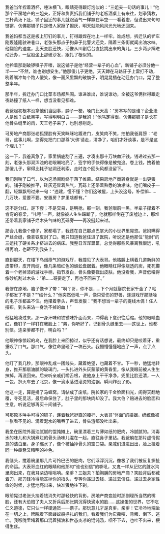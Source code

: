 我爸当年捏着酒杯，唾沫横飞，眼睛亮得跟灯泡似的：“三姐夫一句话的事儿！”他那个干房地产的三姐夫，正好和负责拆我们铺子的老板酒桌上有来往，划拳猜枚，三杯黄汤下肚，铺子回迁的事儿就跟酒气一样飘在半空——看着虚，但说出来句句铿锵，仿佛那铺子只是借人家擦了擦灰，明天就能风风光光地还回来。

我爸妈都当这是板上钉钉的事儿，钉得跟焊在地上一样牢。谁成想，拆迁队的铲车刚轰隆隆驶进巷口，老张头那点子狗鼻子比警犬还灵，隔着三条街就闻出油水味。他翻脸的速度，比天变脸还快，活像从川剧后台直接跳出来的角儿，三步两步蹿进动迁办，一屁股坐上那破沙发，跟扎了根似的。

他拎着那副破锣嗓子开嚎，说这铺子是他“经营一辈子的心血”，新铺子必须分他一半——“不然，谁也别想安生。”他那傻儿子更绝，天天蹲在马路牙子上雷打不动，咧着嘴冲每个路人傻笑，像一面风里飘的破旗子，明晃晃插在动迁办门口，晃了整整半年。

那半年，拆迁办门口比菜市场都热闹。谁进谁出，谁说谁劝，全被这爷俩拦得跟走夜路撞了纸人一样，想当没看见都难。

我爸起初根本没拿他们当回事，脖子一梗，嗓门比天高：“房本写的是谁？企业法人是谁？白纸黑字，写得明明白白——是我的！”他笃定得很，仿佛那铺子是长在他骨头缝里的肉，天王老子来了，也别想剜走。

可房地产商那张老狐狸脸有天笑眯眯地踱进门，皮笑肉不笑，拍拍我爸肩膀：“老哥，这事儿啊，您得先把门口那尊‘大佛’请走，清净了，咱们才好谈事，是不是这个理儿？”

这一下，我爸真急了。家里锅底刮了三遍，才凑出那十万块血汗钱。钱递过去那一刻，老张头那双浑浊的老眼唰地亮了，签字的手快得像是被鬼追。卷上钱，拽着他那傻儿子，窜得比耗子钻洞还利索，走时连个回头风都没留下。

我们刚喘了口气，以为这场闹剧终于落了帷幕。结果房地产商转身就是一出更狠的。铺子刚被推平，砖灰还冒着热气，瓦砾上还带着熟悉的油垢味，他们嘴皮子一翻，轻飘飘甩过来一句：“违建，懂不懂？你们这破屋，上头没这号。补偿嘛……几万块，爱要不要。安置房？梦里啥都有。”

这不是分红，是下套；不是交易，是明抢。那一刻，我爸眼前一黑，半辈子撑着不肯弯的脊梁，“咔嚓”一声，就像被人生生踩断了。他就那样倒在了废墟边上，那堆还带着我家铺子烂木头气味的瓦砾旁——再没挺起来过。

那会儿我像个傻子，家都塌了，我还在自己那点巴掌大的小世界里晃悠。爸妈瞒得严丝合缝，像拿铁皮封了口。我只知道我爸住进了医院，听说还是他那位“能耐”的三姐托了硬关系才挤进去的病床。我整日浑浑噩噩，总觉得那些风暴离我很远，吼得再响，也砸不到我头上。

直到那天，在楼下乌烟瘴气的游戏厅，我撞见了大表哥。他胳膊上横着几道新鲜的皮带印，皮开肉绽，像几条暗红色的蜈蚣盘踞着。他眼睛红得像烧透的炭，死死攥着一个老掉漆的游戏手柄，指节发白，骨头像要戳出皮肤。他没看我，声音低哑得像砂纸刮过木头：“弟……哥要走了，再也不回来了。”

我愣在原地，脑子像卡了带：“啊？哥，你不是……下个月就娶院长家千金了？帖子都发了不是？”“结什么？”他突然低吼一声，像只受伤的野兽，连游戏厅那聒噪的电子乐都盖不住。他攥着拳头，声音发狠：“我不想当一辈子的提线木偶！任人摆布，到头来沾一身洗不掉的血！”

他猛地凑过来，那一身汗味和铁锈味扑面而来，冲得我下意识往后缩。他的眼睛血红，像钉子一样钉在我脸上：“弟，你听好了，记到骨头缝里去——这世上，谁都别信。连亲爹都不行，明白吗？”

他眼神像惊起的鸟，在我脸上来回掠过，似乎还有话想说，最终却只是咬着牙，重重叹了口气。那口气，像往命里砸了一块石头。我懵懵懂懂地应了一声，点了点头。

他盯了我几秒，那眼神乱成一团线头，藏着绝望，也藏着不甘。下一秒，他猛地转身，推开那扇油腻的玻璃门，一头扎进外头灰蒙蒙的黄昏里，像从我眼前被人生生抹掉。再没回来。后来听亲戚们嚼舌根，说他身上干干净净，兜里比脸还清，一人一包，扒火车去了北京，像一滴水落进滚烫的油锅，瞬间炸没了影。

他这一走，算是捅了马蜂窝。请帖成了废纸。院长家的千金脸面扫光，闹得天翻地覆，寻死觅活，最后命保住了，肚子里的那块肉却没了。我大伯？赔进去的脸面和生意，听说足够再买十间铺子。

可那原本唾手可得的铺子，连着我爸挺直的腰杆、大表哥“体面”的婚姻，统统像被一张看不见的、滴着涎水的嘴吞了进去，骨头渣都没吐出来。

我坐在医院外面油腻腻的馄饨摊上，碗里漂着三片薄如纸的肥肉，冷腻腻的。消毒水的味儿和大锅煮烂的骨头汤味儿混在一起，直往鼻子里钻。我爸躺在那片虚情假意的洁白里，身子缩水了，像个被抽掉骨头的空口袋。亲戚们进进出出，脸上挂着同一种疲惫又精明的神色。

我低头，搅着碗里那几片可怜巴巴的肥肉，它们浮浮沉沉，像极了我们被反复撕扯的命运。大表哥血红的眼睛和他那句“谁也别信”的嘶吼，又鬼一样从记忆的脏水沟里爬出来，在我耳朵边嗡嗡响。亲爹？三姐夫？拍胸脯的房地产商？笑脸背后都藏着刀，那刀锋冷得能冻掉你的指头，专等你递过去钱、递过去信任、递过去身家性命的时候，才猛地亮出来，快准狠地往下剁。

眼前晃过老张头揣着钱消失时那轻快的背影，房地产商变脸时那副理所当然的嘴脸，还有大伯赔了夫人又折兵后那张阴沉得快滴水的脸……这操蛋的世界，它不吃仁义道德，它只认一样硬通货——票子。那玩意儿才是真爹，亲爹！它冷冷地端坐在一切之上，睥睨着下面蝼蚁般挣扎的我们，看着我们为它撕咬、背叛、倒下、逃亡。我喉咙里堵着那口混着猪油和世态炎凉的馄饨汤，咽不下去，也吐不出来，梗得生疼。